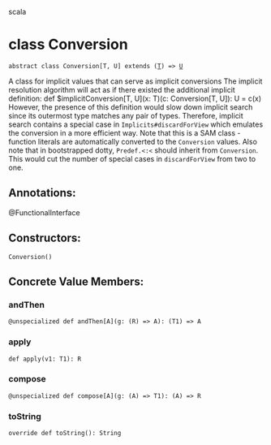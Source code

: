 scala
# class Conversion

<pre><code class="language-scala" >abstract class Conversion[T, U] extends (<a href="./Conversion.md#T">T</a>) => <a href="./Conversion.md#U">U</a></pre></code>
A class for implicit values that can serve as implicit conversions
The implicit resolution algorithm will act as if there existed
the additional implicit definition:
  def $implicitConversion[T, U](x: T)(c: Conversion[T, U]): U = c(x)
However, the presence of this definition would slow down implicit search since
its outermost type matches any pair of types. Therefore, implicit search
contains a special case in `Implicits#discardForView` which emulates the
conversion in a more efficient way.
Note that this is a SAM class - function literals are automatically converted
to the `Conversion` values.
Also note that in bootstrapped dotty, `Predef.<:<` should inherit from
`Conversion`. This would cut the number of special cases in `discardForView`
from two to one.

## Annotations:
@FunctionalInterface 
## Constructors:
<pre><code class="language-scala" >Conversion()</pre></code>

## Concrete Value Members:
### andThen
<pre><code class="language-scala" >@unspecialized def andThen[A](g: (R) => A): (T1) => A</pre></code>

### apply
<pre><code class="language-scala" >def apply(v1: T1): R</pre></code>

### compose
<pre><code class="language-scala" >@unspecialized def compose[A](g: (A) => T1): (A) => R</pre></code>

### toString
<pre><code class="language-scala" >override def toString(): String</pre></code>


